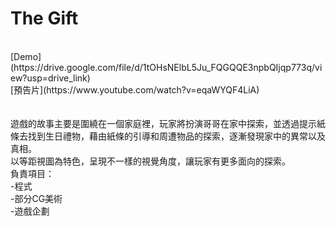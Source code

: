 # The Gift
<br>
[Demo](https://drive.google.com/file/d/1tOHsNElbL5Ju_FQGQQE3npbQIjqp773q/view?usp=drive_link)
<br>
[預告片](https://www.youtube.com/watch?v=eqaWYQF4LiA)
<br>
<br>
<br>
遊戲的故事主要是圍繞在一個家庭裡，玩家將扮演哥哥在家中探索，並透過提示紙條去找到生日禮物，藉由紙條的引導和周遭物品的探索，逐漸發現家中的異常以及真相。
<br>
以等距視圖為特色，呈現不一樣的視覺角度，讓玩家有更多面向的探索。
<br>
負責項目：
<br>
-程式
<br>
-部分CG美術
<br>
-遊戲企劃
